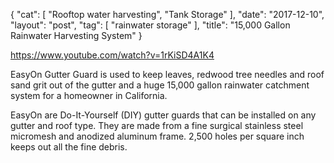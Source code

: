 {
   "cat": [
      "Rooftop water harvesting",
      "Tank Storage"
   ],
   "date": "2017-12-10",
   "layout": "post",
   "tag": [
      "rainwater storage"
   ],
   "title": "15,000 Gallon Rainwater Harvesting System"
}

https://www.youtube.com/watch?v=1rKiSD4A1K4

EasyOn Gutter Guard is used to keep leaves, redwood tree needles and roof sand grit out of the gutter and a huge 15,000 gallon rainwater catchment system for a homeowner in California.

EasyOn are Do-It-Yourself (DIY) gutter guards that can be installed on any gutter and roof type. They are made from a fine surgical stainless steel micromesh and anodized aluminum frame. 2,500 holes per square inch keeps out all the fine debris.